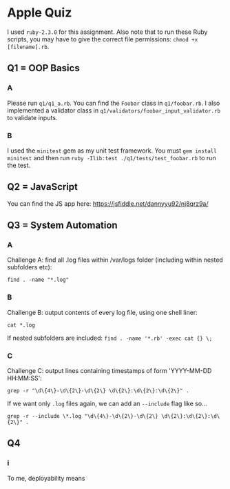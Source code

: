 # Apple Quiz

I used `ruby-2.3.0` for this assignment. Also note that to run these Ruby scripts, you may have to give the correct file permissions: `chmod +x [filename].rb`.

## Q1 = OOP Basics

### A

Please run `q1/q1_a.rb`. You can find the `Foobar` class in `q1/foobar.rb`. I also implemented a validator class in `q1/validators/foobar_input_validator.rb` to validate inputs.

### B

I used the `minitest` gem as my unit test framework. You must `gem install minitest` and then run `ruby -Ilib:test ./q1/tests/test_foobar.rb` to run the test.

## Q2 = JavaScript

You can find the JS app here: https://jsfiddle.net/dannyyu92/nj8qrz9a/

## Q3 = System Automation

### A

Challenge A: find all .log files within /var/logs folder (including within nested subfolders etc):    

`find . -name "*.log"`

### B

Challenge B: output contents of every log file, using one shell liner:    

`cat *.log`

If nested subfolders are included: `find . -name '*.rb' -exec cat {} \;`

### C

Challenge C: output lines containing timestamps of form 'YYYY-MM-DD HH:MM:SS':    

`grep -r "\d\{4\}-\d\{2\}-\d\{2\} \d\{2\}:\d\{2\}:\d\{2\}" .`

If we want only `.log` files again, we can add an `--include` flag like so...

`grep -r --include \*.log "\d\{4\}-\d\{2\}-\d\{2\} \d\{2\}:\d\{2\}:\d\{2\}" .`

## Q4

### i

To me, deployability means